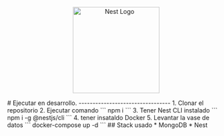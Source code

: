 <p align="center">
  <a href="http://nestjs.com/" target="blank"><img src="https://nestjs.com/img/logo-small.svg" width="200" alt="Nest Logo" /></a>
</p>
# Ejecutar en desarrollo.
---------------------------------
1. Clonar el repositorio
2. Ejecutar comando
```
npm i
```
3. Tener Nest CLI instalado
```
npm i -g @nestjs/cli
```
4. tener insataldo Docker
5. Levantar la vase de datos
```
docker-compose up -d
```
## Stack usado
* MongoDB
* Nest
